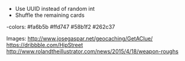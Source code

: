 - Use UUID instead of random int
- Shuffle the remaining cards

 -colors:
  #fa6b5b
  #ffd747
  #58b1f2
  #262c37

Images:
  http://www.josegaspar.net/geocaching/GetAClue/
  https://dribbble.com/HipStreet
  http://www.rolandtheillustrator.com/news/2015/4/18/weapon-roughs
